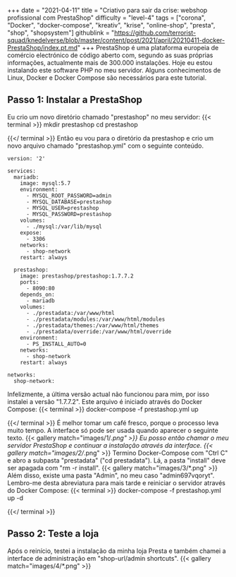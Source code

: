 +++
date = "2021-04-11"
title = "Criativo para sair da crise: webshop profissional com PrestaShop"
difficulty = "level-4"
tags = ["corona", "Docker", "docker-compose", "kreativ", "krise", "online-shop", "presta", "shop", "shopsystem"]
githublink = "https://github.com/terrorist-squad/knedelverse/blob/master/content/post/2021/april/20210411-docker-PrestaShop/index.pt.md"
+++
PrestaShop é uma plataforma europeia de comércio electrónico de código aberto com, segundo as suas próprias informações, actualmente mais de 300.000 instalações. Hoje eu estou instalando este software PHP no meu servidor. Alguns conhecimentos de Linux, Docker e Docker Compose são necessários para este tutorial.
## Passo 1: Instalar a PrestaShop
Eu crio um novo diretório chamado "prestashop" no meu servidor:
{{< terminal >}}
mkdir prestashop
cd prestashop

{{</ terminal >}}
Então eu vou para o diretório da prestashop e crio um novo arquivo chamado "prestashop.yml" com o seguinte conteúdo.
```
version: '2'

services:
  mariadb:
    image: mysql:5.7
    environment:
      - MYSQL_ROOT_PASSWORD=admin
      - MYSQL_DATABASE=prestashop
      - MYSQL_USER=prestashop
      - MYSQL_PASSWORD=prestashop
    volumes:
      - ./mysql:/var/lib/mysql
    expose:
      - 3306
    networks:
      - shop-network
    restart: always

  prestashop:
    image: prestashop/prestashop:1.7.7.2
    ports:
      - 8090:80
    depends_on:
      - mariadb
    volumes:
      - ./prestadata:/var/www/html
      - ./prestadata/modules:/var/www/html/modules
      - ./prestadata/themes:/var/www/html/themes
      - ./prestadata/override:/var/www/html/override
    environment:
      - PS_INSTALL_AUTO=0
    networks:
      - shop-network
    restart: always

networks:
  shop-network:

```
Infelizmente, a última versão actual não funcionou para mim, por isso instalei a versão "1.7.7.2". Este arquivo é iniciado através do Docker Compose:
{{< terminal >}}
docker-compose -f prestashop.yml up

{{</ terminal >}}
É melhor tomar um café fresco, porque o processo leva muito tempo. A interface só pode ser usada quando aparecer o seguinte texto.
{{< gallery match="images/1/*.png" >}}
Eu posso então chamar o meu servidor PrestaShop e continuar a instalação através da interface.
{{< gallery match="images/2/*.png" >}}
Termino Docker-Compose com "Ctrl C" e abro a subpasta "prestadata" ("cd prestadata"). Lá, a pasta "install" deve ser apagada com "rm -r install".
{{< gallery match="images/3/*.png" >}}
Além disso, existe uma pasta "Admin", no meu caso "admin697vqoryt". Lembro-me desta abreviatura para mais tarde e reiniciar o servidor através do Docker Compose:
{{< terminal >}}
docker-compose -f prestashop.yml up -d

{{</ terminal >}}

## Passo 2: Teste a loja
Após o reinício, testei a instalação da minha loja Presta e também chamei a interface de administração em "shop-url/admin shortcuts".
{{< gallery match="images/4/*.png" >}}